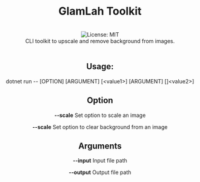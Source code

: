 <div align="center">
<h1>GlamLah Toolkit</h1>
<br />
<img alt="License: MIT" src="https://img.shields.io/badge/License-MIT-blue.svg" />
<br />
CLI toolkit to upscale and remove background from images.
<br />
<br />
<h2>Usage:</h2>
<p>dotnet run -- [OPTION] [ARGUMENT] [&lt;value1&gt;] [ARGUMENT] []&lt;value2&gt;]</p>
<h2>Option</h2>
<p><strong>--scale</strong> Set option to scale an image</p>
<p><strong>--scale</strong> Set option to clear background from an image</p>
<h2>Arguments</h2>
<p><strong>--input</strong> Input file path</p>
<p><strong>--output</strong> Output file path</p>
<br />
</div>
